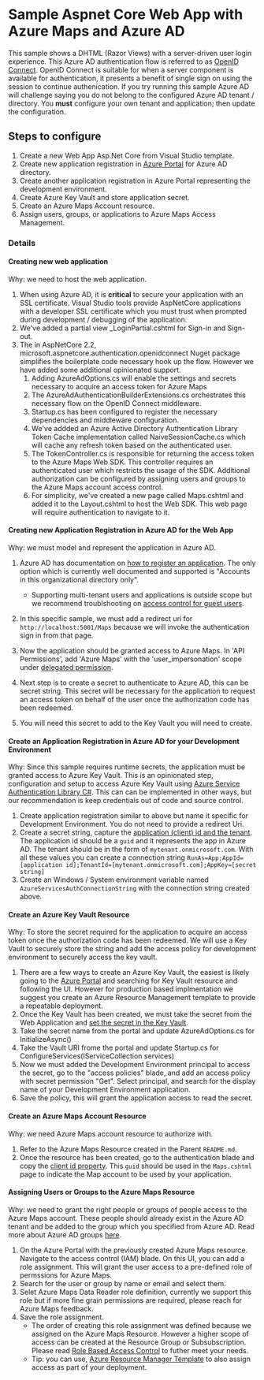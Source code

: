 # Sample Aspnet Core Web App with Azure Maps and Azure AD

This sample shows a DHTML (Razor Views) with a server-driven user login experience. This Azure AD authentication flow is referred to as [OpenID Connect](https://docs.microsoft.com/en-us/azure/active-directory/develop/v1-protocols-openid-connect-code). OpenID Connect is suitable for when a server component is available for authentication, it presents a benefit of single sign on using the session to continue authenication. If you try running this sample Azure AD will challenge saying you do not belong to the configured Azure AD tenant / directory. You **must** configure your own tenant and application; then update the configuration.

## Steps to configure

1. Create a new Web App Asp.Net Core from Visual Studio template.
2. Create new application registration in [Azure Portal](https://portal.azure.com/) for Azure AD directory.
3. Create another application registration in Azure Portal representing the development environment.
4. Create Azure Key Vault and store application secret.
5. Create an Azure Maps Account resource.
6. Assign users, groups, or applications to Azure Maps Access Management.

### Details

#### Creating new web application

Why: we need to host the web application.

1. When using Azure AD, it is **critical** to secure your application with an SSL certificate. Visual Studio tools provide AspNetCore applications with a developer SSL certificate which you must trust when prompted during development / debugging of the application.
2. We've added a partial view _LoginPartial.cshtml for Sign-in and Sign-out.
3. The in AspNetCore 2.2, microsoft.aspnetcore.authentication.openidconnect Nuget package simplifies the boilerplate code necessary hook up the flow. However we have added some additional opinionated support.
   1. Adding AzureAdOptions.cs will enable the settings and secrets necessary to acquire an access token for Azure Maps
   2. The AzureAdAuthenticationBuilderExtensions.cs orchestrates this necessary flow on the OpenID Connect middleware.
   3. Startup.cs has been configured to register the necessary dependencies and middleware configuration.
   4. We've addded an Azure Active Directory Authentication Library Token Cache implementation called NaiveSessionCache.cs which will cache any refresh token based on the authenticated user.
   5. The TokenController.cs is responsible for returning the access token to the Azure Maps Web SDK. This controller requires an authenticated user which restricts the usage of the SDK. Additional authorization can be configured by assigning users and groups to the Azure Maps account access control.
   6. For simplicity, we've created a new page called Maps.cshtml and added it to the Layout.cshtml to host the Web SDK. This web page will require authentication to navigate to it.

#### Creating new Application Registration in Azure AD for the Web App

Why: we must model and represent the application in Azure AD.

1. Azure AD has documentation on [how to register an application](https://docs.microsoft.com/en-us/azure/active-directory/develop/quickstart-register-app). The only option which is currently well documented and supported is "Accounts in this organizational directory only".
   - Supporting multi-tenant users and applications is outside scope but we recommend troublshooting on [access control for guest users](https://docs.microsoft.com/en-us/azure/role-based-access-control/role-assignments-external-users#troubleshoot).
  
2. In this specific sample, we must add a redirect uri for `http://localhost:5001/Maps` because we will invoke the authentication sign in from that page.
3. Now the application should be granted access to Azure Maps. In 'API Permissions', add 'Azure Maps' with the 'user_impersonation' scope under [delegated permission](https://docs.microsoft.com/en-us/azure/active-directory/develop/v1-permissions-and-consent).
4. Next step is to create a secret to authenticate to Azure AD, this can be secret string. This secret will be necessary for the application to request an access token on behalf of the user once the authorization code has been redeemed.
5. You will need this secret to add to the Key Vault you will need to create.

#### Create an Application Registration in Azure AD for your Development Environment

Why: Since this sample requires runtime secrets, the application must be granted access to Azure Key Vault. This is an opinionated step, configuration and setup to access Azure Key Vault using [Azure Service Authentication Library C#](https://docs.microsoft.com/en-us/azure/key-vault/service-to-service-authentication). This can can be implemented in other ways, but our recommendation is keep credentials out of code and source control.

1. Create application registration similar to above but name it specific for Development Environment. You do not need to provide a redirect Uri.
2. Create a secret string, capture the [application (client) id and the tenant](https://docs.microsoft.com/en-us/azure/active-directory/develop/app-registrations-training-guide#new-ui). The application id should be a `guid` and it represents the app in Azure AD. The tenant should be in the form of `mytenant.onmicrosoft.com`. With all these values you can create a connection string `RunAs=App;AppId=[application id];TenantId=[mytenant.onmicrosoft.com];AppKey=[secret string]`
3. Create an Windows / System environment variable named `AzureServicesAuthConnectionString` with the connection string created above.

#### Create an Azure Key Vault Resource

Why: To store the secret required for the application to acquire an access token once the authorization code has been redeemed. We will use a Key Vault to securely store the string and add the access policy for development environment to securely access the key vault.

1. There are a few ways to create an Azure Key Vault, the easiest is likely going to the [Azure Portal](https://portal.azure.com/) and searching for Key Vault resource and following the UI. However for production based implmentation we suggest you create an Azure Resource Management template to provide a repeatable deployment.
2. Once the Key Vault has been created, we must take the secret from the Web Application and [set the secret in the Key Vault](https://docs.microsoft.com/en-us/azure/key-vault/quick-create-portal).
3. Take the secret name from the portal and update AzureAdOptions.cs for InitializeAsync()
4. Take the Vault URI frome the portal and update Startup.cs for ConfigureServices(IServiceCollection services)
5. Now we must added the Development Environment principal to access the secret, go to the "access policies" blade, and add an access policy with secret permission "Get". Select principal, and search for the display name of your Development Environment application.
6. Save the policy, this will grant the application access to read the secret.

#### Create an Azure Maps Account Resource

Why: we need Azure Maps account resource to authorize with.

1. Refer to the Azure Maps Resource created in the Parent `README.md`.
2. Once the resource has been created, go to the authentication blade and copy the [client id property](https://docs.microsoft.com/en-us/azure/azure-maps/how-to-manage-authentication#view-authentication-details). This `guid` should be used in the `Maps.cshtml` page to indicate the Map account to be used by your application.

#### Assigning Users or Groups to the Azure Maps Resource

Why: we need to grant the right people or groups of people access to the Azure Maps account. These people should already exist in the Azure AD tenant and be added to the group which you specified from Azure AD. Read more about Azure AD groups [here](https://docs.microsoft.com/en-us/azure/active-directory/fundamentals/active-directory-manage-groups).

1. On the Azure Portal with the previously created Azure Maps resource. Navigate to the access control (IAM) blade. On this UI, you can add a role assignment. This will grant the user access to a pre-defined role of permssions for Azure Maps.
2. Search for the user or group by name or email and select them.
3. Selet Azure Maps Data Reader role definition, currently we support this role but if more fine grain permissions are required, please reach for Azure Maps feedback.
4. Save the role assignment.
   - The order of creating this role assignment was defined because we assigned on the Azure Maps Resource. However a higher scope of access can be created at the Resource Group or Subsubscription. Please read [Role Based Access Control](https://docs.microsoft.com/en-us/azure/role-based-access-control/role-definitions#data-operations-example) to futher meet your needs.
   - Tip: you can use, [Azure Resource Manager Template](https://docs.microsoft.com/en-us/azure/role-based-access-control/role-assignments-template) to also assign access as part of your deployment.
